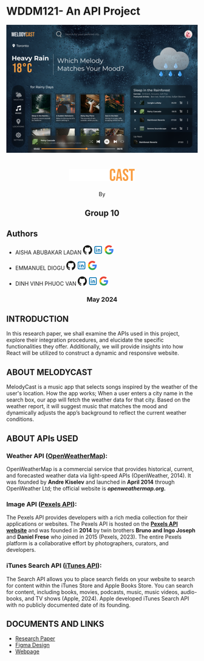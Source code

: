 # **WDDM121- An API Project**

![Website screenshot](./screenshot.png "Website screenshot")

<h1 align="center"><img src="./logo.png" alt="MELODYCAST"/></h1>

<p align="center">By</p>

<h2 align="center">Group 10</h2>

## Authors

- AISHA ABUBAKAR LADAN [![GitHub](./icons/github.png)](https://github.com/Lolis007) [![LinkedIn](./icons/linkedin.png)]() [![Google](./icons/google.png)]()

- EMMANUEL DIOGU [![GitHub](./icons/github.png)](https://github.com/emmanueldiogu) [![LinkedIn](./icons/linkedin.png)](https://www.linkedin.com/in/) [![Google](./icons/google.png)](mailto:emmanueldiogu@gmail.com)

- DINH VINH PHUOC VAN [![GitHub](./icons/github.png)](https://www.behance.net/josephvn) [![LinkedIn](./icons/linkedin.png)](https://www.linkedin.com/in/emmanueldiogu/) [![Google](./icons/google.png)](mailto:joevan0205@gmail.com)

<h3 align="center">May 2024</h3>

## **INTRODUCTION**

In this research paper, we shall examine the APIs used in this project, explore their integration procedures, and elucidate the specific functionalities they offer. Additionally, we will provide insights into how React will be utilized to construct a dynamic and responsive website.

## **ABOUT MELODYCAST**

MelodyCast is a music app that selects songs inspired by the weather of the user's location. How the app works; When a user enters a city name in the search box, our app will fetch the weather data for that city. Based on the weather report, it will suggest music that matches the mood and dynamically adjusts the app’s background to reflect the current weather conditions.

## **ABOUT APIs USED**

### **Weather API (**[**OpenWeatherMap**](https://openweathermap.org/api)**):**

OpenWeatherMap is a commercial service that provides historical, current, and forecasted weather data via light-speed APIs (OpenWeather, 2014). It was founded by **Andre Kiselev** and launched in **April 2014** through OpenWeather Ltd; the official website is **_openweathermap.org._**

### **Image API (**[**Pexels API**](https://www.pexels.com/api/)**):**

The Pexels API provides developers with a rich media collection for their applications or websites. The Pexels API is hosted on the [**Pexels API website**](https://www.pexels.com/api/) and was founded in **2014** by twin brothers **Bruno and Ingo Joseph** and **Daniel Frese** who joined in 2015 (Pexels, 2023). The entire Pexels platform is a collaborative effort by photographers, curators, and developers.

### **iTunes Search API (**[**iTunes API**](https://performance-partners.apple.com/search-api)**):**

The Search API allows you to place search fields on your website to search for content within the iTunes Store and Apple Books Store. You can search for content, including books, movies, podcasts, music, music videos, audio-books, and TV shows (Apple, 2024). Apple developed iTunes Search API with no publicly documented date of its founding.

## **DOCUMENTS AND LINKS**

- [Research Paper](./API%20Research%20Paper.pdf)
- [Figma Design](https://www.figma.com/design/13ly9mi751NQF0CByYH5GT/Weather-Website?node-id=19-4333&t=gOCuqdf6qTIFvVZd-0)
- [Webpage]()